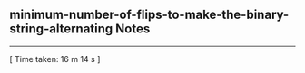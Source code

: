 <h2>minimum-number-of-flips-to-make-the-binary-string-alternating Notes</h2><hr>[ Time taken: 16 m 14 s ]